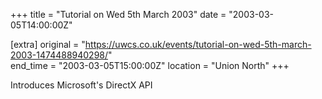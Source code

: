 +++
title = "Tutorial on Wed 5th March 2003"
date = "2003-03-05T14:00:00Z"

[extra]
original = "https://uwcs.co.uk/events/tutorial-on-wed-5th-march-2003-1474488940298/"    
end_time = "2003-03-05T15:00:00Z"
location = "Union North"
+++

Introduces Microsoft's DirectX API

